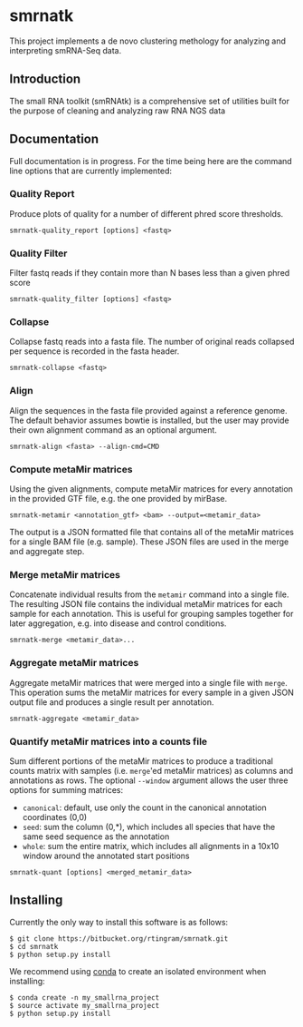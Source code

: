 # smrnatk

This project implements a de novo clustering methology for
analyzing and interpreting smRNA-Seq data.

## Introduction

The small RNA toolkit (smRNAtk) is a comprehensive set of utilities built for the purpose of cleaning and analyzing raw RNA NGS data   

## Documentation

Full documentation is in progress. For the time being here are the command line options that are currently implemented:

### Quality Report

Produce plots of quality for a number of different phred score thresholds.

`smrnatk-quality_report [options] <fastq>`

### Quality Filter

Filter fastq reads if they contain more than N bases less than a given phred score

`smrnatk-quality_filter [options] <fastq>`

### Collapse

Collapse fastq reads into a fasta file. The number of original reads collapsed per sequence is recorded in the fasta header.

`smrnatk-collapse <fastq>`

### Align

Align the sequences in the fasta file provided against a reference genome. The default behavior assumes bowtie is installed, but the user may provide their own alignment command as an optional argument.

`smrnatk-align <fasta> --align-cmd=CMD`

### Compute metaMir matrices

Using the given alignments, compute metaMir matrices for every annotation in the provided GTF file, e.g. the one provided by mirBase.

`smrnatk-metamir <annotation_gtf> <bam> --output=<metamir_data>`

The output is a JSON formatted file that contains all of the metaMir matrices for a single BAM file (e.g. sample). These JSON files are used in the merge and aggregate step.

### Merge metaMir matrices

Concatenate individual results from the `metamir` command into a single file. The resulting JSON file contains the individual metaMir matrices for each sample for each annotation. This is useful for grouping samples together for later aggregation, e.g. into disease and control conditions.

`smrnatk-merge <metamir_data>...`

### Aggregate metaMir matrices

Aggregate metaMir matrices that were merged into a single file with `merge`. This operation sums the metaMir matrices for every sample in a given JSON output file and produces a single result per annotation.

`smrnatk-aggregate <metamir_data>`

### Quantify metaMir matrices into a counts file

Sum different portions of the metaMir matrices to produce a traditional counts matrix with samples (i.e. `merge`'ed metaMir matrices) as columns and annotations as rows. The optional `--window` argument allows the user three options for summing matrices:

- `canonical`: default, use only the count in the canonical annotation coordinates (0,0)
- `seed`: sum the column (0,*), which includes all species that have the same seed sequence as the annotation
- `whole`: sum the entire matrix, which includes all alignments in a 10x10 window around the annotated start positions

`smrnatk-quant [options] <merged_metamir_data>`

## Installing

Currently the only way to install this software is as follows:

```
$ git clone https://bitbucket.org/rtingram/smrnatk.git
$ cd smrnatk
$ python setup.py install
```

We recommend using [conda](https://conda.io/miniconda.html) to create an isolated environment when installing:

```
$ conda create -n my_smallrna_project
$ source activate my_smallrna_project
$ python setup.py install
```

